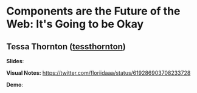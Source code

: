 # Components are the Future of the Web: It's Going to be Okay
## Tessa Thornton ([tessthornton](http://twitter.com/tessthornton))

**Slides**: 

**Visual Notes:** https://twitter.com/floriidaaa/status/619286903708233728

**Demo**:

